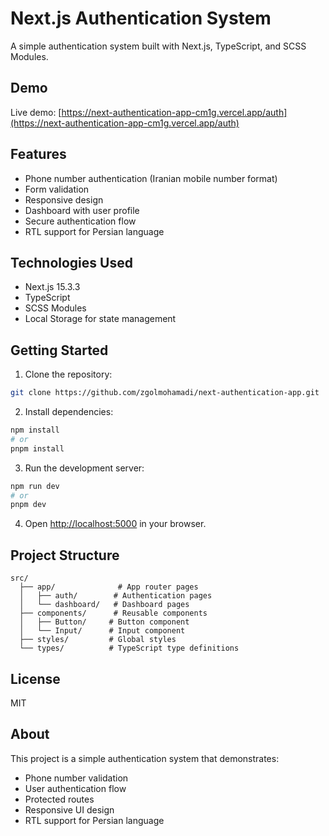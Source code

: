 # Next.js Authentication System

A simple authentication system built with Next.js, TypeScript, and SCSS Modules.

## Demo

Live demo: [https://next-authentication-app-cm1g.vercel.app/auth](https://next-authentication-app-cm1g.vercel.app/auth)

## Features

* Phone number authentication (Iranian mobile number format)
* Form validation
* Responsive design
* Dashboard with user profile
* Secure authentication flow
* RTL support for Persian language

## Technologies Used

* Next.js 15.3.3
* TypeScript
* SCSS Modules
* Local Storage for state management

## Getting Started

1. Clone the repository:
```bash
git clone https://github.com/zgolmohamadi/next-authentication-app.git
```

2. Install dependencies:
```bash
npm install
# or
pnpm install
```

3. Run the development server:
```bash
npm run dev
# or
pnpm dev
```

4. Open [http://localhost:5000](http://localhost:5000) in your browser.

## Project Structure

```
src/
  ├── app/              # App router pages
  │   ├── auth/        # Authentication pages
  │   └── dashboard/   # Dashboard pages
  ├── components/      # Reusable components
  │   ├── Button/     # Button component
  │   └── Input/      # Input component
  ├── styles/         # Global styles
  └── types/          # TypeScript type definitions
```

## License

MIT

## About

This project is a simple authentication system that demonstrates:
- Phone number validation
- User authentication flow
- Protected routes
- Responsive UI design
- RTL support for Persian language
